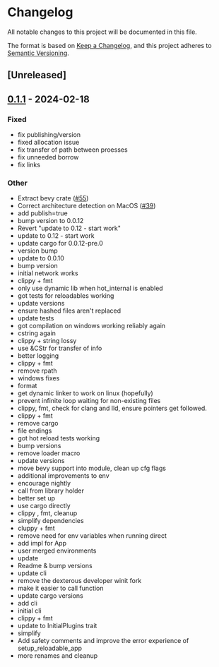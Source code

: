# Changelog
All notable changes to this project will be documented in this file.

The format is based on [Keep a Changelog](https://keepachangelog.com/en/1.0.0/),
and this project adheres to [Semantic Versioning](https://semver.org/spec/v2.0.0.html).

## [Unreleased]

## [0.1.1](https://github.com/lee-orr/dexterous_developer/compare/dexterous_developer-v0.1.0...dexterous_developer-v0.1.1) - 2024-02-18

### Fixed
- fix publishing/version
- fixed allocation issue
- fix transfer of path between proesses
- fix unneeded borrow
- fix links

### Other
- Extract bevy crate ([#55](https://github.com/lee-orr/dexterous_developer/pull/55))
- Correct architecture detection on MacOS ([#39](https://github.com/lee-orr/dexterous_developer/pull/39))
- add publish=true
- bump version to 0.0.12
- Revert "update to 0.12 - start work"
- update to 0.12 - start work
- update cargo for 0.0.12-pre.0
- version bump
- update to 0.0.10
- bump version
- initial network works
- clippy + fmt
- only use dynamic lib when hot_internal is enabled
- got tests for reloadables working
- update versions
- ensure hashed files aren't replaced
- update tests
- got compilation on windows working reliably again
- cstring again
- clippy + string lossy
- use &CStr for transfer of info
- better logging
- clippy + fmt
- remove rpath
- windows fixes
- format
- get dynamic linker to work on linux (hopefully)
- prevent infinite loop waiting for non-existing files
- clippy, fmt, check for clang and lld, ensure pointers get followed.
- clippy + fmt
- remove cargo
- file endings
- got hot reload tests working
- bump versions
- remove loader macro
- update versions
- move bevy support into module, clean up cfg flags
- additional improvements to env
- encourage nightly
- call from library holder
- better set up
- use cargo directly
- clippy , fmt, cleanup
- simplify dependencies
- cluppy + fmt
- remove need for env variables when running direct
- add impl for App
- user merged environments
- update
- Readme & bump versions
- update cli
- remove the dexterous developer winit fork
- make it easier to call function
- update cargo versions
- add cli
- initial cli
- clippy + fmt
- update to InitialPlugins trait
- simplify
- Add safety comments and improve the error experience of setup_reloadable_app
- more renames and cleanup
